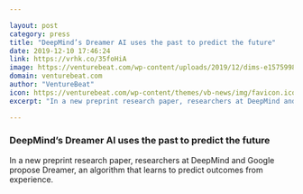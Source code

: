 ```yaml
---

layout: post
category: press
title: "DeepMind’s Dreamer AI uses the past to predict the future"
date: 2019-12-10 17:46:24
link: https://vrhk.co/35foHiA
image: https://venturebeat.com/wp-content/uploads/2019/12/dims-e1575998404106.jpg?w=1200&strip=all
domain: venturebeat.com
author: "VentureBeat"
icon: https://venturebeat.com/wp-content/themes/vb-news/img/favicon.ico
excerpt: "In a new preprint research paper, researchers at DeepMind and Google propose Dreamer, an algorithm that learns to predict outcomes from experience."

---
```


### DeepMind’s Dreamer AI uses the past to predict the future

In a new preprint research paper, researchers at DeepMind and Google propose Dreamer, an algorithm that learns to predict outcomes from experience.